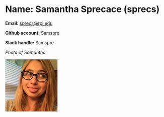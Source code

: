 # Name: Samantha Sprecace (sprecs)
**Email:** sprecs@rpi.edu

**Github account:** Samspre

**Slack handle:** Samspre

*Photo of Samantha*

![PfP](Images/pfp.jpg)
